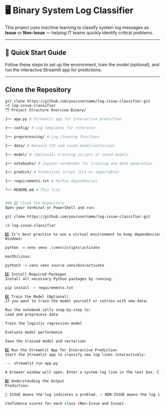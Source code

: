 # 🖥️ Binary System Log Classifier

This project uses machine learning to classify system log messages as **Issue** or **Non-Issue** — helping IT teams quickly identify critical problems.

---

## 🚀 Quick Start Guide

Follow these steps to set up the environment, train the model (optional), and run the interactive Streamlit app for predictions.

---

## Clone the Repository

```bash
git clone https://github.com/yourusername/log-issue-classifier.git
cd log-issue-classifier
🗂️ Project Structure Overview Binary/

├── app.py # Streamlit app for interactive prediction

├── config/ # Log templates for reference

├── preprocessing/ # Log cleaning functions

├── data/ # Dataset CSV and saved model/vectorizer

├── model/ # (Optional) training scripts or saved models

├── notebooks/ # Jupyter notebooks for training and data generation

├── predict/ # Prediction script (CLI or importable)

├── requirements.txt # Python dependencies

└── README.md # This file


### 1️⃣ Clone the Repository
Open your terminal or PowerShell and run:

git clone https://github.com/yourusername/log-issue-classifier.git

cd log-issue-classifier

2️⃣ It’s best practice to use a virtual environment to keep dependencies isolated.
Windows:

python -m venv venv .\venv\Scripts\activate

macOS/Linux:

python3 -m venv venv source venv/bin/activate

3️⃣ Install Required Packages
Install all necessary Python packages by running:

pip install -r requirements.txt

4️⃣ Train the Model (Optional)
If you want to train the model yourself or retrain with new data:

Run the notebook cells step-by-step to:
Load and preprocess data

Train the logistic regression model

Evaluate model performance

Save the trained model and vectorizer

5️⃣ Run the Streamlit App for Interactive Prediction
Start the Streamlit app to classify new log lines interactively:

--- streamlit run app.py

A browser window will open. Enter a system log line in the text box. Click Predict to see if it’s an Issue or Non-Issue along with confidence scores.

6️⃣ Understanding the Output
Prediction:

🛑 ISSUE means the log indicates a problem. ✅ NON-ISSUE means the log is normal or informational. Probabilities:

Confidence scores for each class (Non-Issue and Issue).
